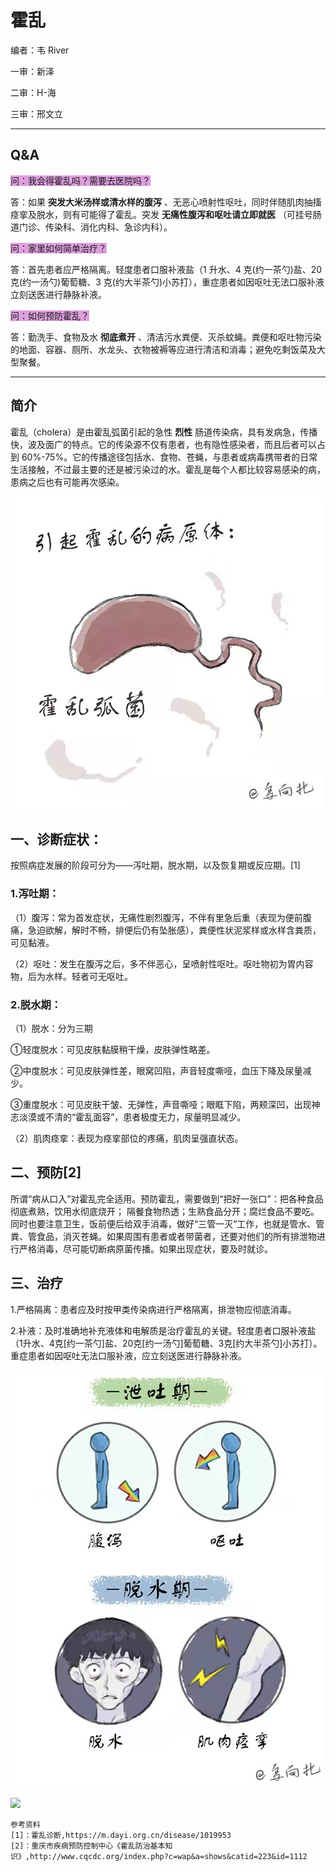 # 霍乱

编者：韦 River

一审：新泽

二审：H-海

三审：邢文立

---

## Q&A

<font style="background: Plum">问：我会得霍乱吗？需要去医院吗？</font>

答：如果 **突发大米汤样或清水样的腹泻** 、无恶心喷射性呕吐，同时伴随肌肉抽搐痉挛及脱水，则有可能得了霍乱。突发 **无痛性腹泻和呕吐请立即就医** （可挂号肠道门诊、传染科、消化内科、急诊内科）。

<font style="background: Plum">问：家里如何简单治疗？</font>

答：首先患者应严格隔离。轻度患者口服补液盐（1 升水、4 克(约一茶勺)盐、20 克(约一汤勺)葡萄糖、3 克(约大半茶勺)小苏打），重症患者如因呕吐无法口服补液立刻送医进行静脉补液。

<font style="background: Plum">问：如何预防霍乱？</font>

答：勤洗手、食物及水 **彻底煮开** 、清洁污水粪便、灭杀蚊蝇。粪便和呕吐物污染的地面、容器、厕所、水龙头、衣物被褥等应进行清洁和消毒；避免吃剩饭菜及大型聚餐。 

---

## 简介

霍乱（cholera）是由霍乱弧菌引起的急性 **烈性** 肠道传染病，具有发病急，传播快，波及面广的特点。它的传染源不仅有患者，也有隐性感染者，而且后者可以占到 60%-75%。它的传播途径包括水、食物、苍蝇，与患者或病毒携带者的日常生活接触，不过最主要的还是被污染过的水。霍乱是每个人都比较容易感染的病，患病之后也有可能再次感染。

![](..\pics\01-01.png)

## 一、诊断症状：

按照病症发展的阶段可分为——泻吐期，脱水期，以及恢复期或反应期。[1]

### 1.泻吐期：

（1）腹泻：常为首发症状，无痛性剧烈腹泻，不伴有里急后重（表现为便前腹痛，急迫欲解，解时不畅，排便后仍有坠胀感），粪便性状泥浆样或水样含粪质，可见黏液。

 （2）呕吐：发生在腹泻之后，多不伴恶心，呈喷射性呕吐。呕吐物初为胃内容物，后为水样。轻者可无呕吐。

### 2.脱水期：

（1）脱水：分为三期

①轻度脱水：可见皮肤黏膜稍干燥，皮肤弹性略差。

②中度脱水：可见皮肤弹性差，眼窝凹陷，声音轻度嘶哑，血压下降及尿量减少。

③重度脱水：可见皮肤干皱、无弹性，声音嘶哑；眼眶下陷，两颊深凹，出现神志淡漠或不清的“霍乱面容”，患者极度无力，尿量明显减少。

（2）肌肉痉挛：表现为痉挛部位的疼痛，肌肉呈强直状态。

## 二、预防[2]

所谓“病从口入”对霍乱完全适用。预防霍乱，需要做到“把好一张口”：把各种食品彻底煮熟，饮用水彻底烧开； 隔餐食物热透；生熟食品分开；腐烂食品不要吃。同时也要注意卫生，饭前便后给双手消毒，做好“三管一灭”工作，也就是管水、管粪、管食品，消灭苍蝇。如果周围有患者或者带菌者，还要对他们的所有排泄物进行严格消毒，尽可能切断病原菌传播。如果出现症状，要及时就诊。

## 三、治疗

1.严格隔离：患者应及时按甲类传染病进行严格隔离，排泄物应彻底消毒。

2.补液：及时准确地补充液体和电解质是治疗霍乱的关键。轻度患者口服补液盐（1升水、4克[约一茶勺]盐、20克[约一汤勺]葡萄糖、3克[约大半茶勺]小苏打）。重症患者如因呕吐无法口服补液，应立刻送医进行静脉补液。

![](..\pics\01-02.png)

![](..\pics\01.png)

 ```
 参考资料
[1]：霍乱诊断,https://m.dayi.org.cn/disease/1019953
[2]：重庆市疾病预防控制中心《霍乱防治基本知识》,http://www.cqcdc.org/index.php?c=wap&a=shows&catid=223&id=1112
 ```